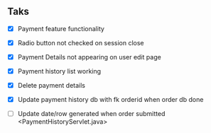 ## Taks
- [x] Payment feature functionality
- [x] Radio button not checked on session close
- [x] Payment Details not appearing on user edit page
- [x] Payment history list working
- [x] Delete payment details
- [x] Update payment history db with fk orderid when order db done
- [ ] Update date/row generated when order submitted <PaymentHistoryServlet.java>


